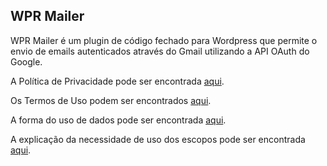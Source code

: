 ## WPR Mailer

WPR Mailer é um plugin de código fechado para Wordpress que permite o envio de emails autenticados através do Gmail utilizando a API OAuth do Google.

A Política de Privacidade pode ser encontrada [aqui](https://weltertech.github.io/WPRMailer/privacy).

Os Termos de Uso podem ser encontrados [aqui](https://weltertech.github.io/WPRMailer/terms).

A forma do uso de dados pode ser encontrada [aqui](https://weltertech.github.io/WPRMailer/use).

A explicação da necessidade de uso dos escopos pode ser encontrada [aqui](https://weltertech.github.io/WPRMailer/explanation).
